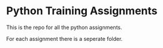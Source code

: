 # Python Training Assignments

This is the repo for all the python assignments.

For each assignment there is a seperate folder.
